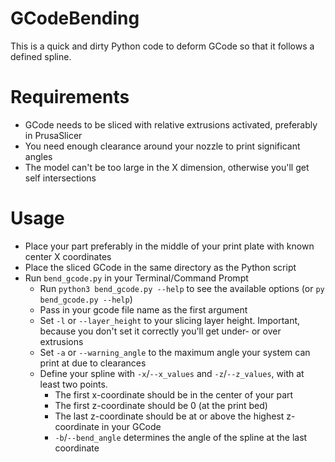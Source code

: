 # GCodeBending
 This is a quick and dirty Python code to deform GCode so that it follows a defined spline.
# Requirements
- GCode needs to be sliced with relative extrusions activated, preferably in PrusaSlicer
- You need enough clearance around your nozzle to print significant angles
- The model can't be too large in the X dimension, otherwise you'll get self intersections
# Usage
- Place your part preferably in the middle of your print plate with known center X coordinates
- Place the sliced GCode in the same directory as the Python script
- Run `bend_gcode.py` in your Terminal/Command Prompt
    - Run `python3 bend_gcode.py --help` to see the available options (or `py bend_gcode.py --help`)
    - Pass in your gcode file name as the first argument
    - Set `-l` or `--layer_height` to your slicing layer height.
      Important, because you don't set it correctly you'll get under- or over extrusions
    - Set `-a` or `--warning_angle` to the maximum angle your system can print at due to clearances
    - Define your spline with `-x`/`--x_values` and `-z`/`--z_values`, with at least two points.
        - The first x-coordinate should be in the center of your part
        - The first z-coordinate should be 0 (at the print bed)
        - The last z-coordinate should be at or above the highest z-coordinate in your GCode
        - `-b`/`--bend_angle` determines the angle of the spline at the last coordinate

